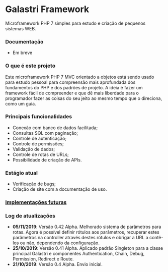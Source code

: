 # Galastri Framework
Microframework PHP 7 simples para estudo e criação de pequenos sistemas WEB.

### Documentação
- Em breve

### O que é este projeto
Este microframework PHP 7 MVC orientado a objetos está sendo usado para estudo pessoal para compreensão mais aprofundada dos fundamentos do PHP e dos padrões de projeto. A ideia é fazer um framework fácil de compreender e que dê mais liberdade para o programador fazer as coisas do seu jeito ao mesmo tempo que o direciona, como um guia.

### Principais funcionalidades
- Conexão com banco de dados facilitada;
- Consultas SQL com paginação;
- Controle de autenticação;
- Controle de permissões;
- Validação de dados;
- Controle de rotas de URLs;
- Possibilidade de criação de APIs.

### Estágio atual
- Verificação de bugs;
- Criação de site com a documentação de uso.

### [Implementações futuras](https://github.com/andregalastri/galastri-framework/issues/2)

### Log de atualizações
- **05/11/2019**: Versão 0.42 Alpha. Melhorado sistema de parâmetros para rotas. Agora é possível definir rótulos aos parâmetros, recuperar estes parâmetros na controller através destes rótulos e obrigar a URL a contê-los ou não, dependendo da configuração.
- **25/10/2019**: Versão 0.41 Alpha. Aplicado padrão Singleton para a classe principal Galastri e componentes Authentication, Chain, Debug, Permission, Redirect e Route.
- **21/10/2019**: Versão 0.4 Alpha. Envio inicial.
